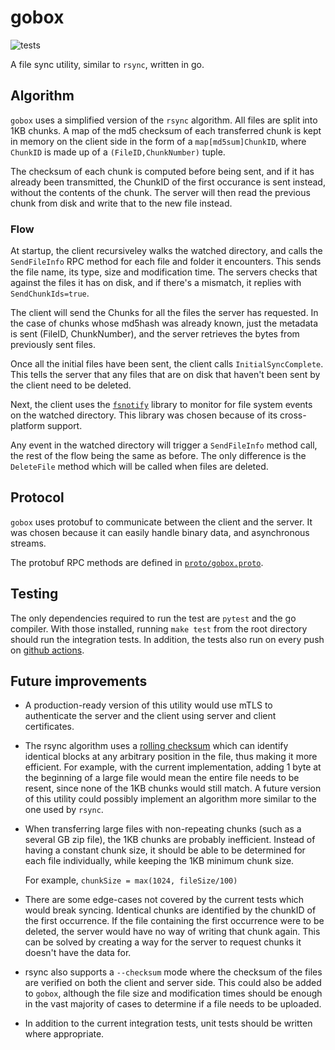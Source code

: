 # gobox
![tests](https://github.com/adrianmester/gobox/actions/workflows/go.yml/badge.svg)

A file sync utility, similar to `rsync`, written in go.

## Algorithm

`gobox` uses a simplified version of the `rsync` algorithm. All files are split
into 1KB chunks. A map of the md5 checksum of each transferred chunk is kept in
memory on the client side in the form of a `map[md5sum]ChunkID`, where `ChunkID`
is made up of a `(FileID,ChunkNumber)` tuple.

The checksum of each chunk is computed before being sent, and if it has already
been transmitted, the ChunkID of the first occurance is sent instead, without
the contents of the chunk. The server will then read the previous chunk from disk
and write that to the new file instead.

### Flow

At startup, the client recursiveley walks the watched directory, and calls the `SendFileInfo`
RPC method for each file and folder it encounters. This sends the file name, its
type, size and modification time. The servers checks that against the files it
has on disk, and if there's a mismatch, it replies with `SendChunkIds=true`.

The client will send the Chunks for all the files the server has requested. In
the case of chunks whose md5hash was already known, just the metadata is sent
(FileID, ChunkNumber), and the server retrieves the bytes from previously sent
files.

Once all the initial files have been sent, the client calls `InitialSyncComplete`.
This tells the server that any files that are on disk that haven't been sent by
the client need to be deleted.

Next, the client uses the [`fsnotify`](https://github.com/fsnotify/fsnotify)
library to monitor for file system events on the watched directory. This library
was chosen because of its cross-platform support.

Any event in the watched directory will trigger a `SendFileInfo` method call, the
rest of the flow being the same as before. The only difference is the `DeleteFile`
method which will be called when files are deleted.

## Protocol

`gobox` uses protobuf to communicate between the client and the server. It was
chosen because it can easily handle binary data, and asynchronous streams.

The protobuf RPC methods are defined in [`proto/gobox.proto`](./proto/gobox.proto).

## Testing

The only dependencies required to run the test are `pytest` and the go compiler.
With those installed, running `make test` from the root directory should run the
integration tests. In addition, the tests also run on every push on
[github actions](https://github.com/adrianmester/gobox/actions).

## Future improvements

* A production-ready version of this utility would use mTLS to authenticate the
  server and the client using server and client certificates.
  
* The rsync algorithm uses a [rolling checksum](https://rsync.samba.org/tech_report/node3.html)
  which can identify identical blocks at any arbitrary
  position in the file, thus making it more efficient. For example, with the
  current implementation, adding 1 byte
  at the beginning of a large file would mean the entire file needs to be resent,
  since none of the 1KB chunks would still match. A future version of this utility
  could possibly implement an algorithm more similar to the one used by `rsync`.

* When transferring large files with non-repeating chunks (such as a several GB zip
  file), the 1KB chunks are probably inefficient. Instead of having a constant
  chunk size, it should be able to be determined for each file individually, while
  keeping the 1KB minimum chunk size.
  
  For example, `chunkSize = max(1024, fileSize/100)`

* There are some edge-cases not covered by the current tests which
  would break syncing. Identical chunks are identified by the chunkID of the first
  occurrence. If the file containing the first occurrence were to be deleted, the
  server would have no way of writing that chunk again. This can be solved by
  creating a way for the server to request chunks it doesn't have the data for.
  
* rsync also supports a `--checksum` mode where the checksum of the files are verified
  on both the client and server side. This could also be added to `gobox`, although
  the file size and modification times should be enough in the vast majority of cases
  to determine if a file needs to be uploaded.
  
* In addition to the current integration tests, unit tests should be written where
  appropriate.

